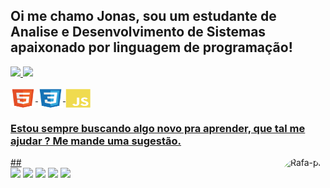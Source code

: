 ## Oi me chamo Jonas, sou um estudante de Analise e Desenvolvimento de Sistemas<br> apaixonado por linguagem de programação!

 <div align= "centro">
  <a href="https://github.com/IAjonas">
  <img height="170em" src="https://github-readme-stats.vercel.app/api?username=IAjonas&show_icons=true&theme=merko&include_all_commits=true&count_private=true"/>
  <img height="170em" src="https://github-readme-stats.vercel.app/api/top-langs/?username=IAjonas&layout=compact&langs_count=7&theme=merko"/>
  </div>
 <div style="display: inline_block"><br>

   <img align="center" alt="jonas-HTML" height="30" width="40" src="https://raw.githubusercontent.com/devicons/devicon/master/icons/html5/html5-original.svg">  
  
  <img align="center" alt="jonas-CSS" height="30" width="40" src="https://raw.githubusercontent.com/devicons/devicon/master/icons/css3/css3-original.svg">
  
   <img align="center" alt="jonas-Js" height="30" width="40" src="https://raw.githubusercontent.com/devicons/devicon/master/icons/javascript/javascript-plain.svg">
  
  
   </div>
  
### Estou sempre buscando algo novo pra aprender, que tal me ajudar ? Me mande uma sugestão. 
   <img align="right" alt="Rafa-pic" height="150" style="border-radius:50px;" src="https://gifs.eco.br/wp-content/uploads/2022/07/gifs-do-l-de-death-note-2.gif">
   ##
 
<div> 
  <a href="https://www.instagram.com/jonas_full.tj/" target="_blank"><img src="https://img.shields.io/badge/-Instagram-%23E4405F?style=for-the-badge&logo=instagram&logoColor=white" target="_blank"></a> 	
 <a href="#" target="_blank"><img src="https://img.shields.io/badge/Discord-7289DA?style=for-the-badge&logo=discord&logoColor=white" target="_blank"></a>  
  <a href = "mailto:jonasfull.tj@gmail.com"><img src="https://img.shields.io/badge/-Gmail-%23333?style=for-the-badge&logo=gmail&logoColor=white" target="_blank"></a> 
  <a href="https://www.linkedin.com/in/jonas-ribeiro-a805011ba/" target="_blank"><img src="https://img.shields.io/badge/-LinkedIn-%230077B5?style=for-the-badge&logo=linkedin&logoColor=white" target="_blank"></a>
 <a href="https://api.whatsapp.com/send?phone=5551984332276&text=Ol%C3%A1." target="_blank"><img src="https://img.shields.io/badge/WhatsApp-25D366?style=for-the-badge&logo=whatsapp&logoColor=white"></a>
 
</div>
